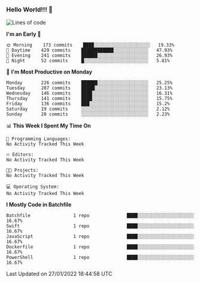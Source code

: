 ### Hello World!!! 👋

<!--
**kekotek/kekotek** is a ✨ _special_ ✨ repository because its `README.md` (this file) appears on your GitHub profile.

Here are some ideas to get you started:

- 🔭 I’m currently working on ...
- 🌱 I’m currently learning ...
- 👯 I’m looking to collaborate on ...
- 🤔 I’m looking for help with ...
- 💬 Ask me about ...
- 📫 How to reach me: ...
- 😄 Pronouns: ...
- ⚡ Fun fact: ...
-->

<!--START_SECTION:waka-->
![Lines of code](https://img.shields.io/badge/From%20Hello%20World%20I%27ve%20Written-19%20Thousand%20lines%20of%20code-blue)

**I'm an Early 🐤** 

```text
🌞 Morning    173 commits    ████░░░░░░░░░░░░░░░░░░░░░   19.33% 
🌆 Daytime    429 commits    ████████████░░░░░░░░░░░░░   47.93% 
🌃 Evening    241 commits    ██████░░░░░░░░░░░░░░░░░░░   26.93% 
🌙 Night      52 commits     █░░░░░░░░░░░░░░░░░░░░░░░░   5.81%

```
📅 **I'm Most Productive on Monday** 

```text
Monday       226 commits    ██████░░░░░░░░░░░░░░░░░░░   25.25% 
Tuesday      207 commits    █████░░░░░░░░░░░░░░░░░░░░   23.13% 
Wednesday    146 commits    ████░░░░░░░░░░░░░░░░░░░░░   16.31% 
Thursday     141 commits    ████░░░░░░░░░░░░░░░░░░░░░   15.75% 
Friday       136 commits    ███░░░░░░░░░░░░░░░░░░░░░░   15.2% 
Saturday     19 commits     ░░░░░░░░░░░░░░░░░░░░░░░░░   2.12% 
Sunday       20 commits     ░░░░░░░░░░░░░░░░░░░░░░░░░   2.23%

```


📊 **This Week I Spent My Time On** 

```text
💬 Programming Languages: 
No Activity Tracked This Week

🔥 Editors: 
No Activity Tracked This Week

🐱‍💻 Projects: 
No Activity Tracked This Week

💻 Operating System: 
No Activity Tracked This Week

```

**I Mostly Code in Batchfile** 

```text
Batchfile                1 repo              ████░░░░░░░░░░░░░░░░░░░░░   16.67% 
Swift                    1 repo              ████░░░░░░░░░░░░░░░░░░░░░   16.67% 
JavaScript               1 repo              ████░░░░░░░░░░░░░░░░░░░░░   16.67% 
Dockerfile               1 repo              ████░░░░░░░░░░░░░░░░░░░░░   16.67% 
PowerShell               1 repo              ████░░░░░░░░░░░░░░░░░░░░░   16.67%

```



 Last Updated on 27/01/2022 18:44:58 UTC
<!--END_SECTION:waka-->
